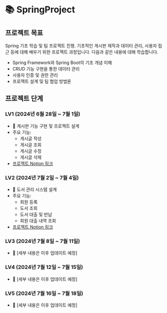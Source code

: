 # 📚 SpringProject

## 프로젝트 목표
Spring 기초 학습 및 팀 프로젝트 진행. 기초적인 게시판 제작과 데이터 관리, 사용자 접근 등에 대해 배우기 위한 프로젝트 과정입니다. 다음과 같은 내용에 대해 학습합니다.
- Spring Framework와 Spring Boot의 기초 개념 이해
- CRUD 기능 구현을 통한 데이터 관리
- 사용자 인증 및 권한 관리
- 프로젝트 설계 및 팀 협업 방법론

## 프로젝트 단계

### LV1 (2024년 6월 28일 ~ 7월 1일)
- 📝 게시판 기능 구현 및 프로젝트 설계
- 주요 기능:
  - 게시글 작성
  - 게시글 조회
  - 게시글 수정
  - 게시글 삭제
- [프로젝트 Notion 링크](https://leather-pixie-4bc.notion.site/Spring-LV1-d50c9e598ee14c51b5efc0a5e74de0a8)

### LV2 (2024년 7월 2일 ~ 7월 4일)
- 📝 도서 관리 시스템 설계
- 주요 기능:
  - 회원 등록
  - 도서 조회
  - 도서 대출 및 반납
  - 회원 대출 내역 조회
- [프로젝트 Notion 링크](https://leather-pixie-4bc.notion.site/Spring-LV2-383a6ae181f94442bd4d69afda41ba71?pvs=4)

### LV3 (2024년 7월 8일 ~ 7월 11일)
- 🚀 [세부 내용은 이후 업데이트 예정]

### LV4 (2024년 7월 12일 ~ 7월 15일)
- 🚀 [세부 내용은 이후 업데이트 예정]

### LV5 (2024년 7월 16일 ~ 7월 18일)
- 🚀 [세부 내용은 이후 업데이트 예정]




